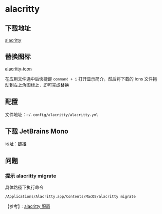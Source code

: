 # alacritty

## 下载地址

[alacritty](https://github.com/alacritty/alacritty/releases)

## 替换图标
[alacritty-icon](https://gw.alipayobjects.com/os/k/41/logo.icns)

在应用文件选中后快捷键 `command + i` 打开显示简介，然后将下载的 icns 文件拖动到左上角图标上，即可完成替换

## 配置

文件地址：`~/.config/alacritty/alacritty.yml`

## 下载 JetBrains Mono

地址：[链接](https://www.jetbrains.com/zh-cn/lp/mono/)

## 问题

###  提示 alacritty migrate

具体路径下执行命令

`/Applications/Alacritty.app/Contents/MacOS/alacritty migrate`

【参考】：[alacritty 配置](https://tw93.fun/2023-02-06/alacritty.html)
